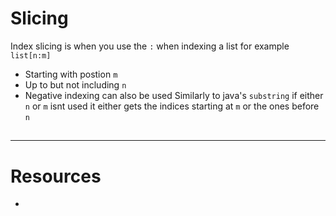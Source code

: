 # Slicing 
Index slicing is when you use the `:` when indexing a list for example `list[n:m]`
- Starting with postion `m`
- Up to but not including `n`
- Negative indexing can also be used
Similarly to java's `substring` if either `n` or `m` isnt used it either gets the indices starting at `m` or the ones before `n`
## 


--- 
# Resources
- 
